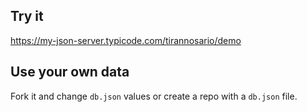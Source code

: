 ## Try it
https://my-json-server.typicode.com/tirannosario/demo

## Use your own data

Fork it and change `db.json` values or create a repo with a `db.json` file.
